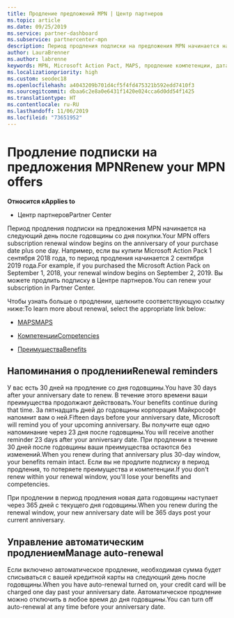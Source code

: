 ```yaml
---
title: Продление предложений MPN | Центр партнеров
ms.topic: article
ms.date: 09/25/2019
ms.service: partner-dashboard
ms.subservice: partnercenter-mpn
description: Период продления подписки на предложения MPN начинается на следующий день после годовщины со дня покупки.
author: LauraBrenner
ms.author: labrenne
keywords: MPN, Microsoft Action Pact, MAPS, продление компетенции, дата продления
ms.localizationpriority: high
ms.custom: seodec18
ms.openlocfilehash: a4043209b701d4cf5f4fd475321b592edd7410f3
ms.sourcegitcommit: dbaa6c2e8a0e6431f1420e024cca6d0dd54f1425
ms.translationtype: HT
ms.contentlocale: ru-RU
ms.lasthandoff: 11/06/2019
ms.locfileid: "73651952"
---
```

# <a name="renew-your-mpn-offers"></a><span data-ttu-id="93f25-104">Продление подписки на предложения MPN</span><span class="sxs-lookup"><span data-stu-id="93f25-104">Renew your MPN offers</span></span>

<span data-ttu-id="93f25-105">**Относится к**</span><span class="sxs-lookup"><span data-stu-id="93f25-105">**Applies to**</span></span>

- <span data-ttu-id="93f25-106">Центр партнеров</span><span class="sxs-lookup"><span data-stu-id="93f25-106">Partner Center</span></span>

<span data-ttu-id="93f25-107">Период продления подписки на предложения MPN начинается на следующий день после годовщины со дня покупки.</span><span class="sxs-lookup"><span data-stu-id="93f25-107">Your MPN offers subscription renewal window begins on the anniversary of your purchase date plus one day.</span></span> <span data-ttu-id="93f25-108">Например, если вы купили Microsoft Action Pack 1 сентября 2018 года, то период продления начинается 2 сентября 2019 года.</span><span class="sxs-lookup"><span data-stu-id="93f25-108">For example, if you purchased the Microsoft Action Pack on September 1, 2018, your renewal window begins on September 2, 2019.</span></span> <span data-ttu-id="93f25-109">Вы можете продлить подписку в Центре партнеров.</span><span class="sxs-lookup"><span data-stu-id="93f25-109">You can renew your subscription in Partner Center.</span></span>

<span data-ttu-id="93f25-110">Чтобы узнать больше о продлении, щелкните соответствующую ссылку ниже:</span><span class="sxs-lookup"><span data-stu-id="93f25-110">To learn more about renewal, select the appropriate link below:</span></span>

- [<span data-ttu-id="93f25-111">MAPS</span><span class="sxs-lookup"><span data-stu-id="93f25-111">MAPS</span></span>](mpn-get-action-pack.md)

- [<span data-ttu-id="93f25-112">Компетенции</span><span class="sxs-lookup"><span data-stu-id="93f25-112">Competencies</span></span>](learn-about-competencies.md)

- [<span data-ttu-id="93f25-113">Преимущества</span><span class="sxs-lookup"><span data-stu-id="93f25-113">Benefits</span></span>](manage-your-partner-network-benefits.md)

## <a name="renewal-reminders"></a><span data-ttu-id="93f25-114">Напоминания о продлении</span><span class="sxs-lookup"><span data-stu-id="93f25-114">Renewal reminders</span></span>

<span data-ttu-id="93f25-115">У вас есть 30 дней на продление со дня годовщины.</span><span class="sxs-lookup"><span data-stu-id="93f25-115">You have 30 days after your anniversary date to renew.</span></span> <span data-ttu-id="93f25-116">В течение этого времени ваши преимущества продолжают действовать.</span><span class="sxs-lookup"><span data-stu-id="93f25-116">Your benefits continue during that time.</span></span> <span data-ttu-id="93f25-117">За пятнадцать дней до годовщины корпорация Майкрософт напомнит вам о ней.</span><span class="sxs-lookup"><span data-stu-id="93f25-117">Fifteen days before your anniversary date, Microsoft will remind you of your upcoming anniversary.</span></span> <span data-ttu-id="93f25-118">Вы получите еще одно напоминание через 23 дня после годовщины.</span><span class="sxs-lookup"><span data-stu-id="93f25-118">You will receive another reminder 23 days after your anniversary date.</span></span> <span data-ttu-id="93f25-119">При продлении в течение 30 дней после годовщины ваши преимущества остаются без изменений.</span><span class="sxs-lookup"><span data-stu-id="93f25-119">When you renew during that anniversary plus 30-day window, your benefits remain intact.</span></span> <span data-ttu-id="93f25-120">Если вы не продлите подписку в период продления, то потеряете преимущества и компетенции.</span><span class="sxs-lookup"><span data-stu-id="93f25-120">If you don't renew within your renewal window, you'll lose your benefits and competencies.</span></span>

<span data-ttu-id="93f25-121">При продлении в период продления новая дата годовщины наступает через 365 дней с текущего дня годовщины.</span><span class="sxs-lookup"><span data-stu-id="93f25-121">When you renew during the renewal window, your new anniversary date will be 365 days post your current anniversary.</span></span>

## <a name="manage-auto-renewal"></a><span data-ttu-id="93f25-122">Управление автоматическим продлением</span><span class="sxs-lookup"><span data-stu-id="93f25-122">Manage auto-renewal</span></span>

<span data-ttu-id="93f25-123">Если включено автоматическое продление, необходимая сумма будет списываться с вашей кредитной карты на следующий день после годовщины.</span><span class="sxs-lookup"><span data-stu-id="93f25-123">When you have auto-renewal turned on, your credit card will be charged one day past your anniversary date.</span></span> <span data-ttu-id="93f25-124">Автоматическое продление можно отключить в любое время до дня годовщины.</span><span class="sxs-lookup"><span data-stu-id="93f25-124">You can turn off auto-renewal at any time before your anniversary date.</span></span>
